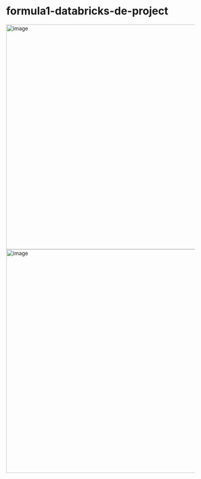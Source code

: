 # formula1-databricks-de-project
<img width="1058" height="600" alt="image" src="https://github.com/user-attachments/assets/cb9f9d01-93fe-41be-ab84-c04c6ca02709" />



<img width="1067" height="597" alt="image" src="https://github.com/user-attachments/assets/6b38d458-d8b4-4f3f-a91e-a4c9b20a61af" />
